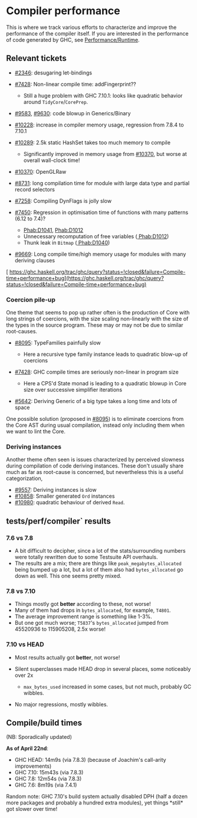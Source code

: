 # Compiler performance


This is where we track various efforts to characterize and improve the performance of the compiler itself. If you are interested in the performance of code generated by GHC, see [Performance/Runtime](performance/runtime).

## Relevant tickets

- [\#2346](https://gitlab.haskell.org//ghc/ghc/issues/2346): desugaring let-bindings
- [\#7428](https://gitlab.haskell.org//ghc/ghc/issues/7428): Non-linear compile time: addFingerprint??

  - Still a huge problem with GHC 7.10.1: looks like quadratic behavior around `TidyCore`/`CorePrep`.
- [\#9583](https://gitlab.haskell.org//ghc/ghc/issues/9583), [\#9630](https://gitlab.haskell.org//ghc/ghc/issues/9630): code blowup in Generics/Binary
- [\#10228](https://gitlab.haskell.org//ghc/ghc/issues/10228): increase in compiler memory usage, regression from 7.8.4 to 7.10.1
- [\#10289](https://gitlab.haskell.org//ghc/ghc/issues/10289): 2.5k static HashSet takes too much memory to compile

  - Significantly improved in memory usage from [\#10370](https://gitlab.haskell.org//ghc/ghc/issues/10370), but worse at overall wall-clock time!
- [\#10370](https://gitlab.haskell.org//ghc/ghc/issues/10370): OpenGLRaw

- [\#8731](https://gitlab.haskell.org//ghc/ghc/issues/8731): long compilation time for module with large data type and partial record selectors 
- [\#7258](https://gitlab.haskell.org//ghc/ghc/issues/7258): Compiling DynFlags is jolly slow
- [\#7450](https://gitlab.haskell.org//ghc/ghc/issues/7450): Regression in optimisation time of functions with many patterns (6.12 to 7.4)? 

  - [ Phab:D1041](https://phabricator.haskell.org/D1041), [ Phab:D1012](https://phabricator.haskell.org/D1012)
  - Unnecessary recomputation of free variables ([ Phab:D1012](https://phabricator.haskell.org/D1012))
  - Thunk leak in `Bitmap` ([ Phab:D1040](https://phabricator.haskell.org/D1040))
- [\#9669](https://gitlab.haskell.org//ghc/ghc/issues/9669): Long compile time/high memory usage for modules with many deriving clauses

[ https://ghc.haskell.org/trac/ghc/query?status=!closed&failure=Compile-time+performance+bug](https://ghc.haskell.org/trac/ghc/query?status=!closed&failure=Compile-time+performance+bug)

### Coercion pile-up


One theme that seems to pop up rather often is the production of Core with long strings of coercions, with the size scaling non-linearly with the size of the types in the source program. These may or may not be due to similar root-causes.

- [\#8095](https://gitlab.haskell.org//ghc/ghc/issues/8095): TypeFamilies painfully slow

  - Here a recursive type family instance leads to quadratic blow-up of coercions
- [\#7428](https://gitlab.haskell.org//ghc/ghc/issues/7428): GHC compile times are seriously non-linear in program size

  - Here a CPS'd State monad is leading to a quadratic blowup in Core size over successive simplifier iterations
- [\#5642](https://gitlab.haskell.org//ghc/ghc/issues/5642): Deriving Generic of a big type takes a long time and lots of space


One possible solution (proposed in [\#8095](https://gitlab.haskell.org//ghc/ghc/issues/8095)) is to eliminate coercions from the Core AST during usual compilation, instead only including them when we want to lint the Core.

### Deriving instances


Another theme often seen is issues characterized by perceived slowness during compilation of code deriving instances. These don't usually share much as far as root-cause is concerned, but nevertheless this is a useful categorization,

- [\#9557](https://gitlab.haskell.org//ghc/ghc/issues/9557): Deriving instances is slow
- [\#10858](https://gitlab.haskell.org//ghc/ghc/issues/10858): Smaller generated `Ord` instances
- [\#10980](https://gitlab.haskell.org//ghc/ghc/issues/10980): quadratic behaviour of derived `Read`.

## tests/perf/compiler\` results

### 7.6 vs 7.8

- A bit difficult to decipher, since a lot of the stats/surrounding numbers were totally rewritten due to some Testsuite API overhauls.
- The results are a mix; there are things like `peak_megabytes_allocated` being bumped up a lot, but a lot of them also had `bytes_allocated` go down as well. This one seems pretty mixed.

### 7.8 vs 7.10

- Things mostly got **better** according to these, not worse!
- Many of them had drops in `bytes_allocated`, for example, `T4801`.
- The average improvement range is something like 1-3%.
- But one got much worse; `T5837`'s `bytes_allocated` jumped from 45520936 to 115905208, 2.5x worse!

### 7.10 vs HEAD

- Most results actually got **better**, not worse!
- Silent superclasses made HEAD drop in several places, some noticeably over 2x

  - `max_bytes_used` increased in some cases, but not much, probably GC wibbles.
- No major regressions, mostly wibbles.

## Compile/build times


(NB: Sporadically updated)

**As of April 22nd**:

- GHC HEAD: 14m9s  (via 7.8.3) (because of Joachim's call-arity improvements)
- GHC 7.10: 15m43s (via 7.8.3)
- GHC 7.8:  12m54s (via 7.8.3)
- GHC 7.6:  8m19s  (via 7.4.1)


Random note: GHC 7.10's build system actually disabled DPH (half a dozen more packages and probably a hundred extra modules), yet things \*still\* got slower over time!
